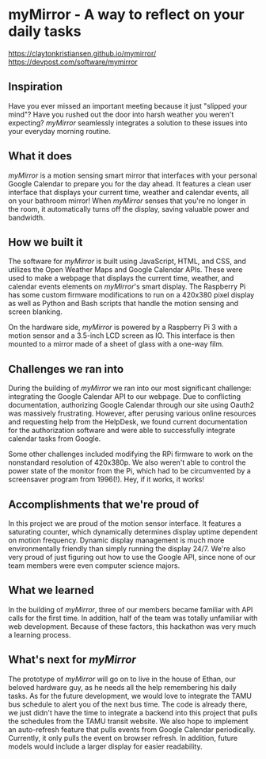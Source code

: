 # myMirror - A way to reflect on your daily tasks
https://claytonkristiansen.github.io/mymirror/
https://devpost.com/software/mymirror

## Inspiration

Have you ever missed an important meeting because it just "slipped your mind"? Have you rushed out the door into harsh weather you weren't expecting? _myMirror_ seamlessly integrates a solution to these issues into your everyday morning routine.

## What it does

_myMirror_ is a motion sensing smart mirror that interfaces with your personal Google Calendar to prepare you for the day ahead. It features a clean user interface that displays your current time, weather and calendar events, all on your bathroom mirror! When _myMirror_ senses that you're no longer in the room, it automatically turns off the display, saving valuable power and bandwidth. 

## How we built it

The software for _myMirror_ is built using JavaScript, HTML, and CSS, and utilizes the Open Weather Maps and Google Calendar APIs.  These were used to make a webpage that displays the current time, weather, and calendar events elements on _myMirror_'s smart display. The Raspberry Pi has some custom firmware modifications to run on a 420x380 pixel display as well as Python and Bash scripts that handle the motion sensing and screen blanking.

On the hardware side, _myMirror_ is powered by a Raspberry Pi 3 with a motion sensor and a 3.5-inch LCD screen as IO. This interface is then mounted to a mirror made of a sheet of glass with a one-way film. 

## Challenges we ran into

During the building of _myMirror_ we ran into our most significant challenge: integrating the Google Calendar API to our webpage. Due to conflicting documentation, authorizing Google Calendar through our site using Oauth2 was massively frustrating. However, after perusing various online resources and requesting help from the HelpDesk, we found current documentation for the authorization software and were able to successfully integrate calendar tasks from Google.

Some other challenges included modifying the RPi firmware to work on the nonstandard resolution of 420x380p. We also weren't able to control the power state of the monitor from the Pi, which had to be circumvented by a screensaver program from 1996(!). Hey, if it works, it works!

## Accomplishments that we're proud of

In this project we are proud of the motion sensor interface. It features a saturating counter, which dynamically determines display uptime dependent on motion frequency. Dynamic display management is much more environmentally friendly than simply running the display 24/7. We're also very proud of just figuring out how to use the Google API, since none of our team members were even computer science majors. 

## What we learned

In the building of _myMirror_, three of our members became familiar with API calls for the first time. In addition, half of the team was totally unfamiliar with web development. Because of these factors, this hackathon was very much a learning process. 

## What's next for _myMirror_

The prototype of _myMirror_ will go on to live in the house of Ethan, our beloved hardware guy, as he needs all the help remembering his daily tasks. As for the future development, we would love to integrate the TAMU bus schedule to alert you of the next bus time. The code is already there, we just didn't have the time to integrate a backend into this project that pulls the schedules from the TAMU transit website.  We also hope to implement an auto-refresh feature that pulls events from Google Calendar periodically.  Currently, it only pulls the event on browser refresh. In addition, future models would include a larger display for easier readability.
